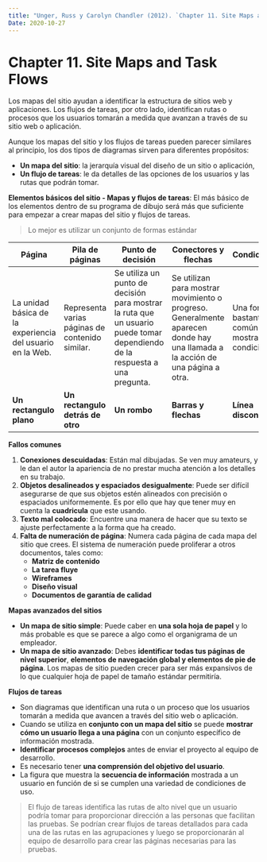 ```yaml
---
title: "Unger, Russ y Carolyn Chandler (2012). `Chapter 11. Site Maps and Task Flows´ en A Project Guide to UX Design,págs. 219-236 y Garrett, Jesse James, Un vocabulario visual para arquitectura de la información y diseño de la interacción"
Date: 2020-10-27 
--- 
```


# Chapter 11. Site Maps and Task Flows

Los mapas del sitio ayudan a identificar la estructura de sitios web y aplicaciones. Los flujos de tareas, por otro lado, identifican rutas o procesos que los usuarios tomarán a medida que avanzan a través de su sitio web o aplicación. 

Aunque los mapas del sitio y los flujos de tareas pueden parecer similares al principio, los dos tipos de diagramas sirven para diferentes propósitos:
   * **Un mapa del sitio**: la jerarquía visual del diseño de un sitio o aplicación, 
   * **Un flujo de tareas**: le da detalles de las opciones de los usuarios y las rutas que podrán tomar.

**Elementos básicos del sitio - Mapas y flujos de tareas**: El más básico de los elementos dentro de su programa de dibujo será más que suficiente para empezar a crear mapas del sitio y flujos de tareas.
> Lo mejor es utilizar un conjunto de formas estándar

Página  |  Pila de páginas  |  Punto de decisión  |  Conectores y flechas  |  Condiciones 
------  |  ---------------  |  -----------------  |  --------------------  |  -----------
La unidad básica de la experiencia del usuario en la Web.  |   Representa varias páginas de contenido similar.  |  Se utiliza un punto de decisión para mostrar la ruta que un usuario puede tomar dependiendo de la respuesta a una pregunta.  |  Se utilizan para mostrar movimiento o progreso. Generalmente aparecen donde hay una llamada a la acción de una página a otra.  |  Una forma bastante común de mostrar una condición.
**Un rectangulo plano**  |  **Un rectangulo detrás de otro**  |  **Un rombo**  |  **Barras y flechas**  |  **Línea discontinua**

**Fallos comunes**

1. **Conexiones descuidadas**: Están mal dibujadas. Se ven muy amateurs, y le dan el autor la apariencia de no prestar mucha atención a los detalles en su trabajo.
2. **Objetos desalineados y espaciados desigualmente**:  Puede ser difícil asegurarse de que sus objetos estén alineados con precisión o espaciados uniformemente. Es por ello que hay que tener muy en cuenta la **cuadricula** que este usando. 
3. **Texto mal colocado**: Encuentre una manera de hacer que su texto se ajuste perfectamente a la forma que ha creado.
4. **Falta de numeración de página**: Numera cada página de cada mapa del sitio que crees. El sistema de numeración puede proliferar a otros documentos, tales como:
    * **Matriz de contenido**
    * **La tarea fluye**
    * **Wireframes**
    * **Diseño visual**
    * **Documentos de garantía de calidad**

**Mapas avanzados del sitios** 

  * **Un mapa de sitio simple**: Puede caber en **una sola hoja de papel** y lo más probable es que se parece a algo como el organigrama de un empleador.
  * **Un mapa de sitio avanzado**: Debes **identificar todas tus páginas de nivel superior**, **elementos de navegación global y elementos de pie de página**. Los mapas de sitio pueden crecer para ser más expansivos de lo que cualquier hoja de papel de tamaño estándar permitiría.

**Flujos de tareas**

  - Son diagramas que identifican una ruta o un proceso que los usuarios tomarán a medida que avancen a través del sitio web o aplicación.
  - Cuando se utiliza en **conjunto con un mapa del sitio** se puede **mostrar cómo un usuario llega a una página** con un conjunto específico de información mostrada.
  - **Identificar procesos complejos** antes de enviar el proyecto al equipo de desarrollo.
  - Es necesario tener **una comprensión del objetivo del usuario**.
  - La figura que muestra la **secuencia de información** mostrada a un usuario en función de si se cumplen una variedad de condiciones de uso.

> El flujo de tareas identifica las rutas de alto nivel que un usuario podría tomar para proporcionar dirección a las personas que facilitan las pruebas. Se podrían crear flujos de tareas detallados para cada una de las rutas en las agrupaciones y luego se proporcionarán al equipo de desarrollo para crear las páginas necesarias para las pruebas.


